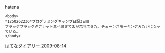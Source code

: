 
hatena

```
<body>
*1250262236*プログラミングキャンプ日記3日目
ブラックブラックタブレット食べ過ぎて舌が荒れてきた。チェーンスモーキングみたいになっている。
</body>
```


[はてなダイアリー 2009-08-14](https://nishiohirokazu.hatenadiary.org/archive/2009/08/14)